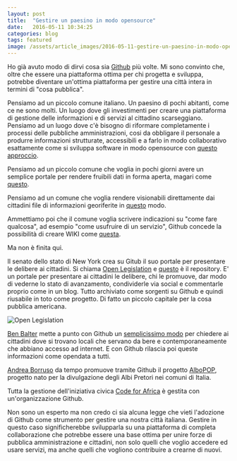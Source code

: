 ```yaml
---
layout: post
title:  "Gestire un paesino in modo opensource"
date:   2016-05-11 10:34:25
categories: blog
tags: featured
image: /assets/article_images/2016-05-11-gestire-un-paesino-in-modo-opensource/1.jpg
---
```


Ho già avuto modo di dirvi cosa sia [Github](www.github.com) più volte.
Mi sono convinto che, oltre che essere una piattaforma ottima per chi progetta e sviluppa, potrebbe diventare un'ottima piattaforma per gestire una città intera in termini di "cosa pubblica".

Pensiamo ad un piccolo comune italiano. Un paesino di pochi abitanti, come ce ne sono molti. Un luogo dove gli investimenti per creare una piattaforma di gestione delle informazioni e di servizi al cittadino scarseggiano. Pensiamo ad un luogo dove c'è bisogno di riformare completamente i processi delle pubbliche amministrazioni, cosi da obbligare il personale a produrre informazioni strutturate, accessibili e a farlo in modo collaborativo esattamente come si sviluppa software in modo opensource con [questo approccio](http://iltempe.github.io/blog/2016/05/05/primi-passi-con-github.html).

Pensiamo ad un piccolo comune che voglia in pochi giorni avere un semplice portale per rendere fruibili dati in forma aperta, magari come [questo](http://iltempe.github.io/opendatagentediprato/). 

Pensiamo ad un comune che voglia rendere visionabili direttamente dai cittadini file di informazioni georiferite in [questo](https://github.com/iltempe/opendataprato/blob/master/artigiani.geojson) modo.

Ammettiamo poi che il comune voglia scrivere indicazioni su "come fare qualcosa", ad esempio "come usufruire di un servizio", Github concede la possibilità di creare WIKI come [questa](https://github.com/TerritoriOpen/website/wiki).

Ma non è finita qui.

Il senato dello stato di New York crea su Gitub il suo portale per presentare le delibere ai cittadini. Si chiama [Open Legislation](http://open.nysenate.gov/legislation) e [questo](https://github.com/nysenate/OpenLegislation) è il repository. E' un portale per presentare ai cittadini le delibere, chi le promuove, dar modo di vederne lo stato di avanzamento, condividerle via social e commentarle proprio come in un blog. Tutto archiviato come sorgenti su Github e quindi riusabile in toto come progetto. Di fatto un piccolo capitale per la cosa pubblica americana.

![Open Legislation](https://raw.githubusercontent.com/nysenate/OpenLegislation/master/src/main/webapp/static/img/bill-page.png)

[Ben Balter](https://twitter.com/benbalter?lang=it) mette a punto con Github un [semplicissimo modo](https://github.com/benbalter/dc-wifi-social) per chiedere ai cittadini dove si trovano locali che servano da bere e contemporaneamente che abbiano accesso ad internet. E con Github rilascia poi queste informazioni come opendata a tutti.

[Andrea Borruso](https://twitter.com/aborruso?lang=it) da tempo promuove tramite Github il progetto [AlboPOP](https://github.com/aborruso/albo-pop), progetto nato per la divulgazione degli Albi Pretori nei comuni di Italia.

Tutta la gestione dell'iniziativa civica [Code for Africa](https://codeforafrica.org/) è gestita con un'organizzazione Github.

Non sono un esperto ma non credo ci sia alcuna legge che vieti l'adozione di Github come strumento per gestire una nostra città italiana. Gestire in questo caso significherebbe svilupparla su una piattaforma di completa collaborazione che potrebbe essere una base ottima per unire forze di pubblica amministrazione e cittadini, non solo quelli che voglio accedere ed usare servizi, ma anche quelli che vogliono contribuire a crearne di nuovi.



